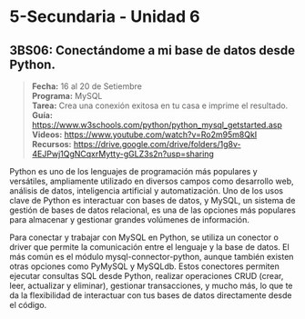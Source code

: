 # 5-Secundaria - Unidad 6

<div class="currentTheme">

## 3BS06: Conectándome a mi base de datos desde Python.

> <i class="bi bi-calendar"></i> **Fecha:** 16 al 20 de Setiembre<br><i class="bi bi-laptop"></i> **Programa:** MySQL<br><i class="bi bi-clipboard-check"></i> **Tarea:** Crea una conexión exitosa en tu casa e imprime el resultado.<br> <i class="bi bi-card-checklist"></i> **Guía:** https://www.w3schools.com/python/python_mysql_getstarted.asp<br><i class="bi bi-youtube txt-red"></i> **Videos:** https://www.youtube.com/watch?v=Ro2m95m8QkI<br><i class="bi bi-files"></i> **Recursos:** https://drive.google.com/drive/folders/1g8v-4EJPwj1QgNCqxrMytty-gGLZ3s2n?usp=sharing

Python es uno de los lenguajes de programación más populares y versátiles, ampliamente utilizado en diversos campos como desarrollo web, análisis de datos, inteligencia artificial y automatización. Uno de los usos clave de Python es interactuar con bases de datos, y MySQL, un sistema de gestión de bases de datos relacional, es una de las opciones más populares para almacenar y gestionar grandes volúmenes de información.

Para conectar y trabajar con MySQL en Python, se utiliza un conector o driver que permite la comunicación entre el lenguaje y la base de datos. El más común es el módulo mysql-connector-python, aunque también existen otras opciones como PyMySQL y MySQLdb. Estos conectores permiten ejecutar consultas SQL desde Python, realizar operaciones CRUD (crear, leer, actualizar y eliminar), gestionar transacciones, y mucho más, lo que te da la flexibilidad de interactuar con tus bases de datos directamente desde el código.

</div>
